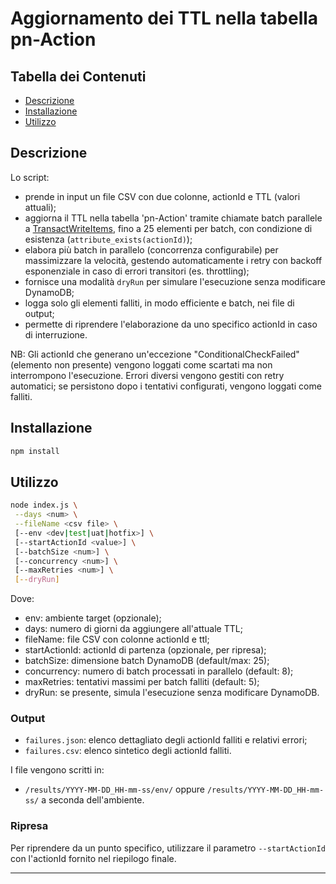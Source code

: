 # Aggiornamento dei TTL nella tabella pn-Action

## Tabella dei Contenuti

- [Descrizione](#Descrizione)
- [Installazione](#installazione)
- [Utilizzo](#utilizzo)

## Descrizione
Lo script:
- prende in input un file CSV con due colonne, actionId e TTL (valori attuali);
- aggiorna il TTL nella tabella 'pn-Action' tramite chiamate batch parallele a [TransactWriteItems](https://docs.aws.amazon.com/amazondynamodb/latest/APIReference/API_TransactWriteItems.html), fino a 25 elementi per batch, con condizione di esistenza (`attribute_exists(actionId)`);
- elabora più batch in parallelo (concorrenza configurabile) per massimizzare la velocità, gestendo automaticamente i retry con backoff esponenziale in caso di errori transitori (es. throttling);
- fornisce una modalità `dryRun` per simulare l'esecuzione senza modificare DynamoDB;
- logga solo gli elementi falliti, in modo efficiente e batch, nei file di output;
- permette di riprendere l'elaborazione da uno specifico actionId in caso di interruzione.

NB: Gli actionId che generano un'eccezione "ConditionalCheckFailed" (elemento non presente) vengono loggati come scartati ma non interrompono l'esecuzione. Errori diversi vengono gestiti con retry automatici; se persistono dopo i tentativi configurati, vengono loggati come falliti.


## Installazione

```bash
npm install
```

## Utilizzo

```bash
node index.js \
 --days <num> \
 --fileName <csv file> \
 [--env <dev|test|uat|hotfix>] \
 [--startActionId <value>] \
 [--batchSize <num>] \
 [--concurrency <num>] \
 [--maxRetries <num>] \
 [--dryRun]
```

Dove:

- env: ambiente target (opzionale);
- days: numero di giorni da aggiungere all'attuale TTL;
- fileName: file CSV con colonne actionId e ttl;
- startActionId: actionId di partenza (opzionale, per ripresa);
- batchSize: dimensione batch DynamoDB (default/max: 25);
- concurrency: numero di batch processati in parallelo (default: 8);
- maxRetries: tentativi massimi per batch falliti (default: 5);
- dryRun: se presente, simula l'esecuzione senza modificare DynamoDB.

### Output

- `failures.json`: elenco dettagliato degli actionId falliti e relativi errori;
- `failures.csv`: elenco sintetico degli actionId falliti.

I file vengono scritti in:

- `/results/YYYY-MM-DD_HH-mm-ss/env/` oppure `/results/YYYY-MM-DD_HH-mm-ss/` a seconda dell'ambiente.

### Ripresa

Per riprendere da un punto specifico, utilizzare il parametro `--startActionId` con l'actionId fornito nel riepilogo finale.

---
